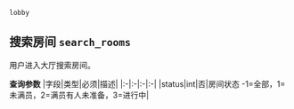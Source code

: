 `lobby`


## 搜索房间 `search_rooms`
用户进入大厅搜索房间。

**查询参数**
|字段|类型|必须|描述|
|:-|:-|:-|:-|
|status|int|否|房间状态 -1=全部，1=未满员，2=满员有人未准备，3=进行中|


